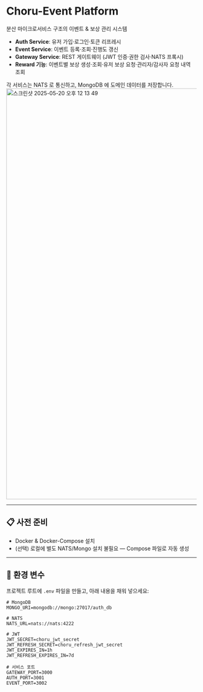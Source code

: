 # Choru-Event Platform

분산 마이크로서비스 구조의 이벤트 & 보상 관리 시스템

- **Auth Service**: 유저 가입·로그인·토큰 리프레시
- **Event Service**: 이벤트 등록·조회·진행도 갱신
- **Gateway Service**: REST 게이트웨이 (JWT 인증·권한 검사·NATS 프록시)
- **Reward 기능**: 이벤트별 보상 생성·조회·유저 보상 요청·관리자/감사자 요청 내역 조회

각 서비스는 NATS 로 통신하고, MongoDB 에 도메인 데이터를 저장합니다.
<img width="1084" alt="스크린샷 2025-05-20 오후 12 13 49" src="https://github.com/user-attachments/assets/c84a8115-f6e2-4e41-a1dc-c5c92be267f5" />

---

## 📋 사전 준비

- Docker & Docker-Compose 설치
- (선택) 로컬에 별도 NATS/Mongo 설치 불필요 — Compose 파일로 자동 생성

---

## 🔧 환경 변수

프로젝트 루트에 `.env` 파일을 만들고, 아래 내용을 채워 넣으세요:

```dotenv
# MongoDB
MONGO_URI=mongodb://mongo:27017/auth_db

# NATS
NATS_URL=nats://nats:4222

# JWT
JWT_SECRET=choru_jwt_secret
JWT_REFRESH_SECRET=choru_refresh_jwt_secret
JWT_EXPIRES_IN=1h
JWT_REFRESH_EXPIRES_IN=7d

# 서비스 포트
GATEWAY_PORT=3000
AUTH_PORT=3001
EVENT_PORT=3002
